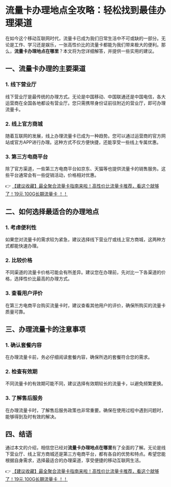 # 流量卡办理地点全攻略：轻松找到最佳办理渠道

在如今这个移动互联网时代，流量卡已成为我们日常生活中不可或缺的一部分。无论是工作、学习还是娱乐，一张高性价比的流量卡都能为我们带来极大的便利。那么，**流量卡办理地点在哪里**？本文将为您详细解答，并提供一些实用的建议。

## 一、流量卡办理的主要渠道

### 1. 线下营业厅
线下营业厅是最传统的办理方式。无论是中国移动、中国联通还是中国电信，各大运营商在全国各地都设有营业厅。您只需携带身份证前往附近的营业厅，即可办理流量卡。

### 2. 线上官方商城
随着互联网的发展，线上办理流量卡已成为一种趋势。您可以通过运营商的官方网站或官方APP进行办理。这种方式不仅方便快捷，还能享受一些线上专属优惠。

### 3. 第三方电商平台
除了官方渠道，一些第三方电商平台如京东、天猫等也提供流量卡的销售服务。这些平台通常会有一些促销活动，价格相对优惠。

👉 [【建议收藏】最全聚合流量卡指南来啦！高性价比流量卡推荐，看这个就够了！19元 100G长期流量卡 ！！](https://bit.ly/Liuliangka)

## 二、如何选择最适合的办理地点

### 1. 考虑便利性
如果您对流量卡的需求较为紧急，建议选择线下营业厅或线上官方商城，这两种方式都能快速办理。

### 2. 比较价格
不同渠道的流量卡价格可能会有所差异。建议您在办理前，先对比一下各渠道的价格，选择性价比最高的办理方式。

### 3. 查看用户评价
在第三方电商平台购买流量卡时，建议查看其他用户的评价，确保所购买的流量卡质量可靠。

## 三、办理流量卡的注意事项

### 1. 确认套餐内容
在办理流量卡前，务必仔细阅读套餐内容，确保所选的套餐符合您的需求。

### 2. 检查有效期
不同流量卡的有效期可能不同，建议选择有效期较长的流量卡，以避免频繁更换。

### 3. 了解售后服务
在办理流量卡时，了解售后服务政策也非常重要。确保在使用过程中遇到问题时，能够得到及时有效的解决。

## 四、结语

通过本文的介绍，相信您已经对**流量卡办理地点在哪里**有了全面的了解。无论是线下营业厅、线上官方商城还是第三方电商平台，都有各自的优势和特点。希望您能根据自身需求，选择最适合的办理渠道，享受便捷的移动互联网生活。

👉 [【建议收藏】最全聚合流量卡指南来啦！高性价比流量卡推荐，看这个就够了！19元 100G长期流量卡 ！！](https://bit.ly/Liuliangka)